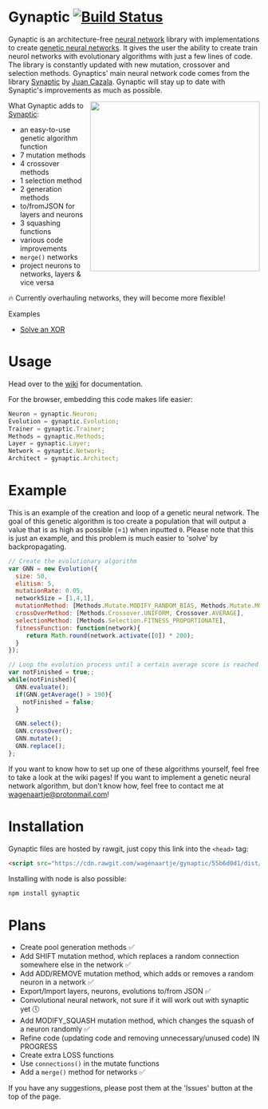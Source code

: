 # Gynaptic [![Build Status](https://travis-ci.org/wagenaartje/gynaptic.svg?branch=master)](https://travis-ci.org/wagenaartje/gynaptic)
Gynaptic is an architecture-free [neural network](https://en.wikipedia.org/wiki/Artificial_neural_network) library with implementations to create [genetic neural networks](https://en.wikipedia.org/wiki/Neuroevolution). It gives the user the ability to create train neurol networks with evolutionary algorithms with just a few lines of code. The library is constantly updated with new mutation, crossover and selection methods. Gynaptics' main neural network code comes from the library [Synaptic](https://github.com/cazala/synaptic) by [Juan Cazala](https://github.com/cazala). Gynaptic will stay up to date with Synaptic's improvements as much as possible.

<img src="https://assets-cdn.github.com/images/modules/site/home-ill-work.png?sn" width="340px" align="right">

What Gynaptic adds to [Synaptic](https://github.com/cazala/synaptic):
- an easy-to-use genetic algorithm function
- 7 mutation methods
- 4 crossover methods
- 1 selection method
- 2 generation methods
- to/fromJSON for layers and neurons
- 3 squashing functions
- various code improvements
- `merge()` networks
- project neurons to networks, layers & vice versa

:fire: Currently overhauling networks, they will become more flexible!

Examples
- [Solve an XOR](https://wagenaartje.github.io/gynaptic/examples/xor/)

# Usage
Head over to the [wiki](https://github.com/wagenaartje/gynaptic/wiki) for documentation.

For the browser, embedding this code makes life easier:
```javascript
Neuron = gynaptic.Neuron;
Evolution = gynaptic.Evolution;
Trainer = gynaptic.Trainer;
Methods = gynaptic.Methods;
Layer = gynaptic.Layer;
Network = gynaptic.Network;
Architect = gynaptic.Architect;
```

# Example
This is an example of the creation and loop of a genetic neural network. The goal of this genetic algorithm is too create a population that will output a value that is as high as possible (=`1`) when inputted `0`. Please note that this is just an example, and this problem is much easier to 'solve' by backpropagating.

```js
// Create the evolutionary algorithm
var GNN = new Evolution({
  size: 50,
  elitism: 5,
  mutationRate: 0.05,
  networkSize = [1,4,1],
  mutationMethod: [Methods.Mutate.MODIFY_RANDOM_BIAS, Methods.Mutate.MODIFY_RANDOM_WEIGHT],
  crossOverMethod: [Methods.Crossover.UNIFORM, Crossover.AVERAGE],
  selectionMethod: [Methods.Selection.FITNESS_PROPORTIONATE],
  fitnessFunction: function(network){
     return Math.round(network.activate([0]) * 200);
  }
});

// Loop the evolution process until a certain average score is reached
var notFinished = true;;
while(notFinished){
  GNN.evaluate();
  if(GNN.getAverage() > 190){
    notFinished = false;
  }

  GNN.select();
  GNN.crossOver();
  GNN.mutate();
  GNN.replace();
};
```

If you want to know how to set up one of these algorithms yourself, feel free to take a look at the wiki pages! If you want to implement a genetic neural network algorithm, but don't know how, feel free to contact me at wagenaartje@protonmail.com!

# Installation
Gynaptic files are hosted by rawgit, just copy this link into the `<head>` tag:
```html
<script src="https://cdn.rawgit.com/wagenaartje/gynaptic/55b6d0d1/dist/gynaptic.js"></script>
```

Installing with node is also possible:

```javascript
npm install gynaptic
```

# Plans
- Create pool generation methods :white_check_mark:
- Add SHIFT mutation method, which replaces a random connection somewhere else in the network :white_check_mark:
- Add ADD/REMOVE mutation method, which adds or removes a random neuron in a network :white_check_mark:
- Export/Import layers, neurons, evolutions to/from JSON :white_check_mark:
- Convolutional neural network, not sure if it will work out with synaptic yet :clock5:
- Add MODIFY_SQUASH mutation method, which changes the squash of a neuron randomly :white_check_mark:
- Refine code (updating code and removing unnecessary/unused code) IN PROGRESS
- Create extra LOSS functions
- Use `connections()` in the mutate functions
- Add a `merge()` method for networks :white_check_mark:

If you have any suggestions, please post them at the 'Issues' button at the top of the page.
